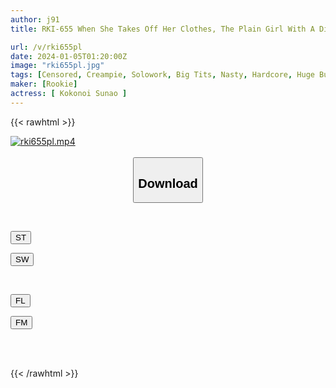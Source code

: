 ```yaml
---
author: j91
title: RKI-655 When She Takes Off Her Clothes, The Plain Girl With A Divine Body Is Actually A Super Masochist! Sunao Kui Is A Pervert Who Looks Like A Quiet And Neat Girl But Loves Sex.

url: /v/rki655pl
date: 2024-01-05T01:20:00Z
image: "rki655pl.jpg"
tags: [Censored, Creampie, Solowork, Big Tits, Nasty, Hardcore, Huge Butt	]
maker: [Rookie]
actress: [ Kokonoi Sunao ]
---
```



{{< rawhtml >}}

<div class="video" data-videoid="lPe1X1wKO6Tdx1">
    <a href="javascript:;">
        <img src="/v/rki655pl/rki655pl.jpg" width="WIDTH" height="HEIGHT" alt="rki655pl.mp4" loading="lazy">
    </a>
</div>

<script type="text/javascript" src="https://j91.asia/asset/on-demand-st.js"></script>

<br>
  <link rel="stylesheet" href="https://j91.asia/asset/bs5.css">
  
  <center>
  <button class="btn btn-primary" type="button" data-bs-toggle="collapse" data-bs-target=".multi-collapse" aria-expanded="false" aria-controls="multiCollapseExample1 multiCollapseExample2"><h2>Download</h2></button></center>
</p>
<div class="row">
  <div class="col">
    <div class="collapse multi-collapse" id="multiCollapseExample1">
      <div class="card card-body">
	      	      <br>
<div class="buttons">  
<p><a href="https://streamtape.to/v/lPe1X1wKO6Tdx1" target="_blank"><button class="btn-hover color-3"><i class="fa fa-download"></i> ST</button></a></p>
<p><a href="https://flaswish.com/j0c5fi5aoz5y" target="_blank"><button class="btn-hover color-2"><i class="fa fa-download"></i> SW</button></a></p></div>
    </div>
  </div>
</div>
  <div class="col">
    <div class="collapse multi-collapse" id="multiCollapseExample2">
      <div class="card card-body">
	      <br>
<div class="buttons">
<p><a href="javascript:;" target="_blank"><button class="btn-hover color-9"><i class="fa fa-download"></i> FL</button></a></p>
<p><a href="javascript:;" target="_blank"><button class="btn-hover color-8"><i class="fa fa-download"></i> FM</button></a></p></div>
<br><br>
      </div>
    </div>
  </div>
</div>

{{< /rawhtml >}}